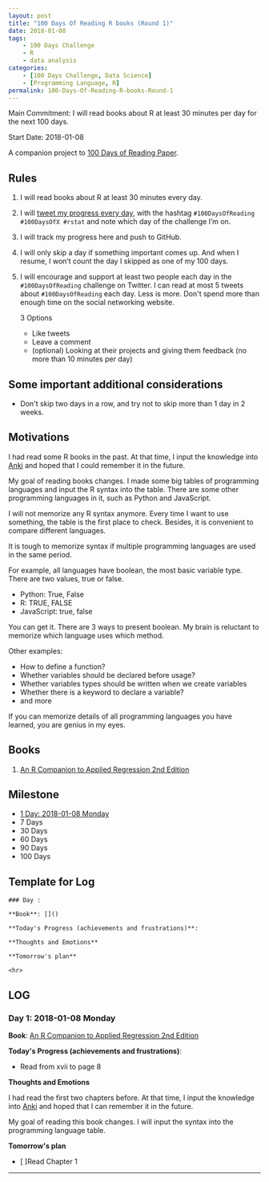 ```yaml
---
layout: post
title: "100 Days Of Reading R books (Round 1)"
date: 2018-01-08
tags: 
	- 100 Days Challenge
	- R
	- data analysis
categories: 
	- [100 Days Challenge, Data Science]
	- [Programming Language, R]
permalink: 100-Days-Of-Reading-R-books-Round-1
---
```

Main Commitment: I will read books about R at least 30 minutes per day for the next 100 days.

Start Date: 2018-01-08

A companion project to [100 Days of Reading Paper](100-Days-Of-Reading-Paper-Round-1).

<!-- more -->

## Rules

1. I will read books about R at least 30 minutes every day.
2. I will [tweet my progress every day](https://twitter.com/yingjieYJH), with the hashtag `#100DaysOfReading #100DaysOfX #rstat` and note which day of the challenge I’m on.
2. I will track my progress here and push to GitHub.
3. I will only skip a day if something important comes up. And when I resume, I won’t count the day I skipped as one of my 100 days.
4. I will encourage and support at least two people each day in the `#100DaysOfReading` challenge on Twitter. I can read at most 5 tweets about `#100DaysOfReading` each day. Less is more. Don't spend more than enough time on the social networking website.

	3 Options
	
	* Like tweets
	* Leave a comment
	* (optional) Looking at their projects and giving them feedback (no more than 10 minutes per day)


## Some important additional considerations

* Don't skip two days in a row, and try not to skip more than 1 day in 2 weeks.

## Motivations

I had read some R books in the past. At that time, I input the knowledge into [Anki](https://apps.ankiweb.net/) and hoped that I could remember it in the future. 

My goal of reading books changes. I made some big tables of programming languages and input the R syntax into the table. There are some other programming languages in it, such as Python and JavaScript. 

I will not memorize any R syntax anymore. Every time I want to use something, the table is the first place to check. Besides, it is convenient to compare different languages.

It is tough to memorize syntax if multiple programming languages are used in the same period.

For example, all languages have boolean, the most basic variable type. There are two values, true or false.

* Python: True, False
* R: TRUE, FALSE
* JavaScript: true, false

You can get it. There are 3 ways to present boolean. My brain is reluctant to memorize which language uses which method.

Other examples:

* How to define a function?
* Whether variables should be declared before usage?
* Whether variables types should be written when we create variables
* Whether there is a keyword to declare a variable?
* and more

If you can memorize details of all programming languages you have learned, you are genius in my eyes.


## Books

1. [An R Companion to Applied Regression 2nd Edition](http://links.yingjiehu.com/R-Companion-Applied-Regression-2nd-ed)

## Milestone

* [1 Day: 2018-01-08 Monday](#Day-1-2018-01-08-Monday)
* 7 Days
* 30 Days
* 60 Days
* 90 Days
* 100 Days
	
## Template for Log
```
### Day : 

**Book**: []()

**Today's Progress (achievements and frustrations)**: 

**Thoughts and Emotions**

**Tomorrow's plan**

<hr>
```

## LOG
### Day 1: 2018-01-08 Monday

**Book**: [An R Companion to Applied Regression 2nd Edition](http://links.yingjiehu.com/R-Companion-Applied-Regression-2nd-ed)

**Today's Progress (achievements and frustrations)**: 

* Read from xvii to page 8

**Thoughts and Emotions**

I had read the first two chapters before. At that time, I input the knowledge into [Anki](https://apps.ankiweb.net/) and hoped that I can remember it in the future. 

My goal of reading this book changes. I will input the syntax into the programming language table.

**Tomorrow's plan**

* [ ]Read Chapter 1

<hr>